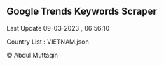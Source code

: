 

## Google Trends Keywords Scraper 
 
Last Update 09-03-2023 , 06:56:10

Country List :
VIETNAM.json



© Abdul Muttaqin 
